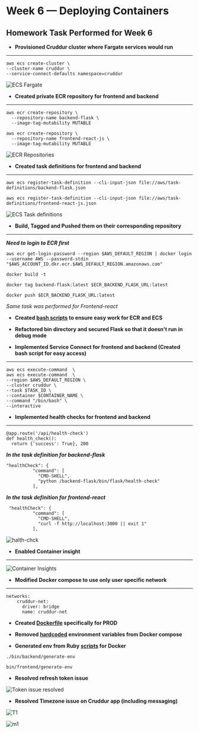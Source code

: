 # Week 6 — Deploying Containers

## Homework Task Performed for Week 6

- **Provisioned Cruddur cluster where Fargate services would run**
** **

```
aws ecs create-cluster \
--cluster-name cruddur \
--service-connect-defaults namespace=cruddur
```

![ECS Fargate](https://user-images.githubusercontent.com/125117631/230785109-930b23c4-15fb-4d54-a93a-4d740af84b62.png)

- **Created private ECR repository for frontend and backend**
** **

```
aws ecr create-repository \
  --repository-name backend-flask \
  --image-tag-mutability MUTABLE
```

```
aws ecr create-repository \
  --repository-name frontend-react-js \
  --image-tag-mutability MUTABLE
```

![ECR Repositories](https://user-images.githubusercontent.com/125117631/230785305-33953fff-7199-4f8c-94b2-8375c9f2b6f3.png)

- **Created task definitions for frontend and backend**
** **

```
aws ecs register-task-definition --cli-input-json file://aws/task-definitions/backend-flask.json
```
```
aws ecs register-task-definition --cli-input-json file://aws/task-definitions/frontend-react-js.json
```

![ECS Task definitions](https://user-images.githubusercontent.com/125117631/230785293-e1a8d331-642d-429d-b721-cb4476b1366b.png)

- **Build, Tagged and Pushed them on their corresponding repository**
** **

***Need to login to ECR first***

```
aws ecr get-login-password --region $AWS_DEFAULT_REGION | docker login --username AWS --password-stdin "$AWS_ACCOUNT_ID.dkr.ecr.$AWS_DEFAULT_REGION.amazonaws.com"
```

```
docker build -t 
```

```
docker tag backend-flask:latest $ECR_BACKEND_FLASK_URL:latest
```

```
docker push $ECR_BACKEND_FLASK_URL:latest
```

*Same task was performed for Frontend-react*

- **Created [bash scripts](https://github.com/pratiksinha-kol/aws-bootcamp-cruddur-2023/tree/main/bin) to ensure easy work for ECR and ECS**

- **Refactored bin directory and secured Flask so that it doesn't run in debug mode**

- **Implemented Service Connect for frontend and backend (Created bash script for easy access)**
** **

```
aws ecs execute-command  \
aws ecs execute-command  \
--region $AWS_DEFAULT_REGION \
--cluster cruddur \
--task $TASK_ID \
--container $CONTAINER_NAME \
--command "/bin/bash" \
--interactive
```

- **Implemented health checks for frontend and backend**
** **

```
@app.route('/api/health-check')
def health_check():
  return {'success': True}, 200
```
***In the task definition for backend-flask***
```
"healthCheck": {
          "command": [
            "CMD-SHELL",
            "python /backend-flask/bin/flask/health-check"
          ],
```

***In the task definition for frontend-react***
```
 "healthCheck": {
          "command": [
            "CMD-SHELL",
            "curl -f http://localhost:3000 || exit 1"
          ],
```

![halth-chck](https://user-images.githubusercontent.com/125117631/230787321-5b1d5d85-1fa1-448f-aa27-184618ee8f52.png)


- **Enabled Container insight**
** **

![Container Insights](https://user-images.githubusercontent.com/125117631/230786068-b24a8639-ca5e-4ccd-b3c2-d9ed13a924bd.png)

- **Modified Docker compose to use only user specific network**
** **

```
networks: 
    cruddur-net:
      driver: bridge
      name: cruddur-net
```

- **Created [Dockerfile](https://github.com/pratiksinha-kol/aws-bootcamp-cruddur-2023/blob/main/backend-flask/Dockerfile.prod) specifically for PROD**

- **Removed [hardcoded](https://github.com/pratiksinha-kol/aws-bootcamp-cruddur-2023/blob/main/docker-compose.yml) environment variables from Docker compose**

- **Generated env from Ruby [scripts](https://github.com/pratiksinha-kol/aws-bootcamp-cruddur-2023/tree/main/erb) for Docker**

```
./bin/backend/generate-env
```
```
bin/frontend/generate-env
```
- **Resolved refresh token issue**

![Token issue resolved](https://user-images.githubusercontent.com/125117631/230786533-eebe12de-ba51-4160-983b-e3d012f55619.png)

- **Resolved Timezone issue on Cruddur app (including messaging)**

![T1](https://user-images.githubusercontent.com/125117631/230787443-f0c9df47-37d6-4deb-bc2a-c375f7e6bd5c.png)

![m1](https://user-images.githubusercontent.com/125117631/230787608-b732abea-4e8b-41c5-87d4-7f17ea7c6989.png)
